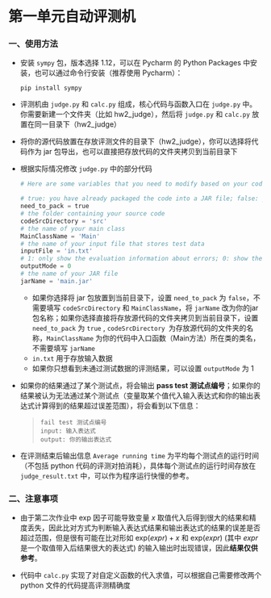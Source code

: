 # 第一单元自动评测机

### 一、使用方法

- 安装 `sympy` 包，版本选择 1.12，可以在 Pycharm 的 Python Packages 中安装，也可以通过命令行安装（推荐使用 Pycharm）：

  ```shell
  pip install sympy
  ```

- 评测机由 `judge.py` 和 `calc.py` 组成，核心代码与函数入口在 `judge.py` 中。你需要新建一个文件夹（比如 hw2_judge），然后将 `judge.py` 和 `calc.py` 放置在同一目录下（hw2_judge）

- 将你的源代码放置在存放评测文件的目录下（hw2_judge），你可以选择将代码作为 jar 包导出，也可以直接把存放代码的文件夹拷贝到当前目录下

- 根据实际情况修改 `judge.py` 中的部分代码

  ```python
  # Here are some variables that you need to modify based on your code
  
  # true: you have already packaged the code into a JAR file; false: you place src file in the current directory
  need_to_pack = true
  # the folder containing your source code
  codeSrcDirectory = 'src'
  # the name of your main class
  MainClassName = 'Main'
  # the name of your input file that stores test data
  inputFile = 'in.txt'
  # 1: only show the evaluation information about errors; 0: show the evaluation information about all
  outputMode = 0
  # the name of your JAR file
  jarName = 'main.jar'
  ```

  - 如果你选择将 jar 包放置到当前目录下，设置 `need_to_pack` 为 `false`，不需要填写 `codeSrcDirectory` 和 `MainClassName`，将 `jarName` 改为你的jar包名称；如果你选择直接将存放源代码的文件夹拷贝到当前目录下，设置 `need_to_pack` 为 `true` , `codeSrcDirectory `为存放源代码的文件夹的名称，`MainClassName` 为你的代码中入口函数（Main方法）所在类的类名，不需要填写 `jarName`
  - `in.txt` 用于存放输入数据
  - 如果你只想看到未通过测试数据的评测结果，可以设置 `outputMode` 为 $1$

- 如果你的结果通过了某个测试点，将会输出 **pass test 测试点编号**；如果你的结果被认为无法通过某个测试点（变量取某个值代入输入表达式和你的输出表达式计算得到的结果超过误差范围），将会看到以下信息：

  > ```
  > fail test 测试点编号
  > input: 输入表达式
  > output: 你的输出表达式
  > ```

- 在评测结束后输出信息 `Average running time` 为平均每个测试点的运行时间（不包括 python 代码的评测对拍消耗），具体每个测试点的运行时间存放在 `judge_result.txt` 中，可以作为程序运行快慢的参考。

### 二、注意事项

-  由于第二次作业中 $\text{exp}$ 因子可能导致变量 $x$ 取值代入后得到很大的结果和精度丢失，因此比对方式为判断输入表达式结果和输出表达式的结果的误差是否超过范围，但是很有可能在比对形如 $\text{exp}(expr) + x$ 和 $\text{exp}(expr)$ (其中 $expr$ 是一个取值带入后结果很大的表达式) 的输入输出时出现错误，因此**结果仅供参考**。

- 代码中 `calc.py` 实现了对自定义函数的代入求值，可以根据自己需要修改两个 python 文件的代码提高评测精确度
